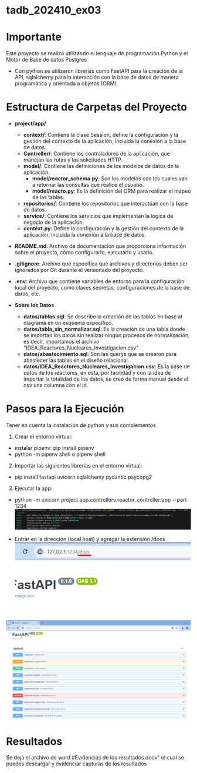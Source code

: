 # tadb_202410_ex03

# Importante
Este proyecto se realizó utilizando el lenguaje de programación Python y el Motor de Base de datos Postgres
- Con python se utilizaron librerías como FastAPI para la creación de la API, sqlalchemy para la interacción con la base de datos de manera programática y orientada a objetos (ORM).

# Estructura de Carpetas del Proyecto

- **project/app/**
  - **context/**: Contiene la clase Session, define la configuración y la gestión del contexto de la aplicación, incluida la conexión a la base de datos.
  - **Controller/**: Contiene los controladores de la aplicación, que manejan las rutas y las solicitudes HTTP.
  - **model/**: Contiene las definiciones de los modelos de datos de la aplicación.
    - **model/reactor_schema.py**: Son los modelos con los cuales van a retornar las consultas que realice el usuario.
    - **model/reacto.py**: Es la definición del ORM para realizar el mapeo de las tablas.
  - **repositories/**: Contiene los repositorios que interactúan con la base de datos.
  - **service/**: Contiene los servicios que implementan la lógica de negocio de la aplicación.
  - **context.py**: Define la configuración y la gestión del contexto de la aplicación, incluida la conexión a la base de datos.
- **README.md**: Archivo de documentación que proporciona información sobre el proyecto, cómo configurarlo, ejecutarlo y usarlo.
- **.gitignore**: Archivo que especifica qué archivos y directorios deben ser ignorados por Git durante el versionado del proyecto.
- **.env**: Archivo que contiene variables de entorno para la configuración local del proyecto, como claves secretas, configuraciones de la base de datos, etc.

- **Sobre los Datos**
  
  - **datos/tablas.sql**: Se describe la creación de las tablas en base al diagrama en un esquema específico.
  - **datos/tabla_sin_normalizar.sql**: Es la creación de una tabla donde se importan los datos sin realizar ningun procesos de normalización, es decir, importamos el archivo "IDEA_Reactores_Nucleares_Investigacion.csv"
  - **datos/abastecimiento.sql**: Son las querys que se crearon para abastecer las tablas en el diseño relacional. 
  - **datos/IDEA_Reactores_Nucleares_Investigacion.csv**: Es la base de datos de los reactores, en esta, por facilidad y con la idea de importar la totalidad de los datos, se creó de forma manual desde el csv una columna con el id.

# Pasos para la Ejecución

Tener en cuenta la instalación de python y sus complementos

1. Crear el entorno virtual:
- instalar pipenv: pip install pipenv
- python -m pipenv shell o pipenv shell

2. Importar las siguientes librerías en el entorno virtual:
  - pip install fastapi uvicorn sqlalchemy pydantic psycopg2
  
3. Ejecutar la app:
  - python -m uvicorn project.app.controllers.reactor_controller:app --port 1234
  ![alt text](image.png)

  - Entrar en la dirección (local host) y agregar la extensión /docs
  ![alt text](image-1.png)

  ![alt text](image-2.png)

# Resultados
Se deja el archivo de word #Evidencias de los resultados.docx" el cual se puedes descargar y evidenciar capturas de los resultados



